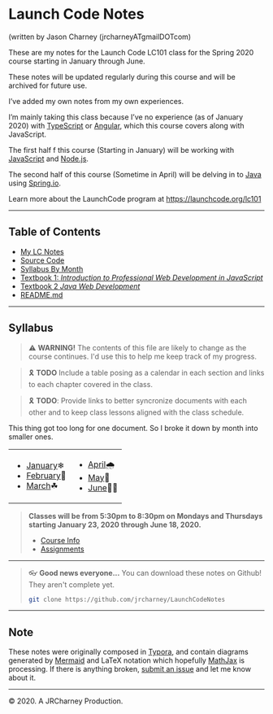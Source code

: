 # Launch Code Notes

(written by Jason Charney (jrcharneyATgmailDOTcom)

These are my notes for the Launch Code LC101 class for the Spring 2020 course starting in January through June.

These notes will be updated regularly during this course and will be archived for future use.

I’ve added my own notes from my own experiences.

I’m mainly taking this class because I’ve no experience (as of January 2020) with [TypeScript](https://www.typescriptlang.org/) or [Angular](https://angular.io/), which this course covers along with JavaScript.

The first half f this course (Starting in January) will be working with [JavaScript](https://developer.mozilla.org/en-US/docs/Web/JavaScript) and [Node.js](http://nodejs.org/).

The second half of this course (Sometime in April) will be delving in to [Java](https://www.oracle.com/java/technologies/javase-downloads.html) using [Spring.io](https://spring.io/).

Learn more about the LaunchCode program at https://launchcode.org/lc101

---

## Table of Contents

* [My LC Notes](./My%20LC%20Notes)
* [Source Code](./Source%20Code)
* [Syllabus By Month](#Syllabus)
* [Textbook 1: *Introduction to Professional Web Development in JavaScript*](./Textbook)
* [Textbook 2 *Java Web Development*](./Textbook%202%20Java%20Web%20Development)
* [README.md](README.md)

---

## Syllabus

> :warning: **WARNING!** The contents of this file are likely to change as the course continues.  I'd use this to help me keep track of my progress.

> :reminder_ribbon: **TODO** Include a table posing as a calendar in each section and links to each chapter covered in the class.

> :reminder_ribbon: **TODO**: Provide links to better syncronize documents with each other and to keep class lessons aligned with the class schedule.

This thing got too long for one document. So I broke it down by month into smaller ones.

<table>
    <tr>
        <td>
            <ul>
                <li><a href="Syllabus%20by%20Month/2020.01.md">January</a>❄</li>
                <li><a href="Syllabus%20by%20Month/2020.02.md">February</a>💜</li>
                <li><a href="Syllabus%20by%20Month/2020.03.md">March</a>☘</li>
            </ul>
        </td>
        <td>
            <ul>
                <li><a href="Syllabus%20by%20Month/2020.04.md">April</a>🌧</li>
                <li><a href="Syllabus%20by%20Month/2020.05.md">May</a>🌷</li>
                <li><a href="Syllabus%20by%20Month/2020.06.md">June</a>🏳‍🌈</li><!-- Notice how flags are create! -->
            </ul>
        </td>
    </tr>
</table>


> **Classes will be from 5:30pm to 8:30pm on Mondays and Thursdays starting January 23, 2020 through June 18, 2020.**
>
> * [Course Info](https://learn.launchcode.org/courses/216)
> * [Assignments](https://repl.it/student/classrooms/167827)

---

> 👓 **Good news everyone...**
> You can download these notes on Github! They aren't complete yet.
>
> ```bash
> git clone https://github.com/jrcharney/LaunchCodeNotes
> ```

---

## Note

These notes were originally composed in [Typora](https://www.typora.io/), and contain diagrams generated by [Mermaid](https://mermaidjs.github.io/) and LaTeX notation which hopefully [MathJax](https://www.mathjax.org/) is processing.  If there is anything broken, [submit an issue](https://github.com/jrcharney/LaunchCodeNotes/issues) and let me know about it.

---

&copy; 2020. A JRCharney Production.